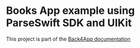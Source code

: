 # Books App example using ParseSwift SDK and UIKit

This project is part of the [Back4App documentation](https://www.back4app.com/docs)
